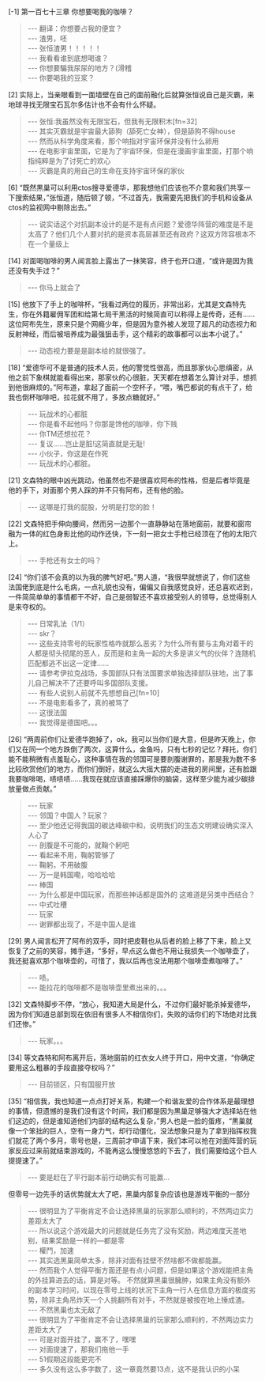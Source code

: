 
[-1] 第一百七十三章 你想要喝我的咖啡？
>--- 翻译：你想要占我的便宜？<br>
>--- 渣男，呸<br>
>--- 张恒渣男！！！！！<br>
>--- 我看看谁到底想喝谁？<br>
>--- 你想要騙我尿尿的地方？(滑稽<br>
>--- 你要喝我的豆浆？<br>

[2] 实际上，当亲眼看到一面墙壁在自己的面前融化后就算张恒说自己是灭霸，来地球寻找无限宝石瓦尔多估计也不会有什么怀疑。
>--- 张恒:我虽然没有无限宝石，但我有无限积木[fn=32]<br>
>--- 其实灭霸就是宇宙最大舔狗（舔死亡女神），但是舔狗不得house<br>
>--- 然而从科学角度来看，那个响指对宇宙环保并没有什么卵用<br>
>--- 在电影宇宙里面，它是为了宇宙环保，但是在漫画宇宙里面，打那个响指纯粹是为了讨死亡的欢心<br>
>--- 灭霸是真的用自己的生命在支持宇宙环保的家伙<br>

[6] “既然黒巢可以利用ctos搜寻爱德华，那我想他们应该也不介意和我们共享一下搜索结果，”张恒道，随后顿了顿，“不过首先，我需要先把我们的手机和设备从ctos的监视网中剔除出去。”
>--- 说实话这个对抗副本设计的是不是有点问题？爱德华阵营的难度是不是太高了？他们几个人要对抗的是资本高层甚至还有政府？这双方阵容根本不在一个量级上<br>

[14] 对面喝咖啡的男人闻言脸上露出了一抹笑容，终于也开口道，“或许是因为我还没有失手过？”
>--- 你马上就会了<br>

[15] 他放下了手上的咖啡杯，“我看过两位的履历，非常出彩，尤其是文森特先生，你在外籍雇佣军团和给第七局干黑活的时候简直可以称得上是传奇，还有……这位阿布先生，原来只是个网瘾少年，但是因为意外被人发现了超凡的动态视力和反射神经，而后被培养成为最强狙击手，这个精彩的故事都可以出本小说了。”
>--- 动态视力要是是副本给的就很强了。<br>

[18] “爱德华可不是普通的技术人员，他的警觉性很高，而且那家伙心思缜密，从他之前下象棋就能看得出来，那家伙的心很脏，天天都在想着怎么算计对手，想抓到他很麻烦的。”阿布道，拿起了面前一个空杯子，“喂，嘴巴都说的有点干了，给我也倒杯咖啡吧，拉花就不用了，多放点糖就好。”
>--- 玩战术的心都脏<br>
>--- 你是看不起他吗？你那是馋他的咖啡，你下贱<br>
>--- 你TM还想拉花？<br>
>--- 复议……岂止是脏!这简直就是无耻!<br>
>--- 小伙子，你这是在作死<br>
>--- 玩战术的心都脏。<br>

[21] 文森特的眼中凶光跳动，他虽然也不是很喜欢阿布的性格，但是后者毕竟是他的手下，对面那个男人踩的并不只有阿布，还有他的脸。
>--- 这哪是打我的屁股，分明是打您的脸！<br>

[22] 文森特把手伸向腰间，然而另一边那个一直静静站在落地窗前，就要和窗帘融为一体的红色身影比他的动作还快，下一刻一把女士手枪已经顶在了他的太阳穴上。
>--- 手枪还有女士的吗？<br>

[24] “你们该不会真的以为我的脾气好吧。”男人道，“我很早就想说了，你们这些法国佬到底是什么毛病，一点礼貌也没有，偏偏又自我感觉良好，还总喜欢迟到，一件简简单单的事情都干不好，自己是弱智还不喜欢接受别人的领导，总觉得别人是来夺权的。
>--- 日常乳法（1/1）<br>
>--- skr？<br>
>--- 这些支持零号的玩家性格咋就那么恶劣？为什么所有要与主角对着干的人都是彻头彻尾的恶人，反而是和主角一起的大多是讲义气的伙伴？连随机匹配都逃不出这一定律……<br>
>--- 请参考伊拉克战场，多国部队只有法国要求单独选择部队驻地，出了事儿自己解决不了还要呼叫多国部队支援。<br>
>--- 有些人说别人前就不先想想自己[fn=10]<br>
>--- 不是电影看多了，真的被骂了<br>
>--- 这很法国<br>
>--- 我觉得是德国吧。。。<br>

[26] “两周前你们让爱德华跑掉了，ok，我可以当你们是大意，但是昨天晚上，你们又在同一个地方跌倒了两次，这算什么，金鱼吗，只有七秒的记忆？拜托，你们能不能稍微有点羞耻心，这种事情在我的邻国可是要剖腹谢罪的，那是我为数不多比较欣赏他们的地方，而你们倒好，就这么大摇大摆的走进我的房间里，还有脸跟我要咖啡喝，啧啧啧……我现在就应该直接踩爆你的脑袋，这样至少能为减少碳排放量做点贡献。”
>--- 玩家<br>
>--- 邻国？中国人？玩家？<br>
>--- 至少他还记得我国的碳达峰碳中和，说明我们的生态文明建设确实深入人心了<br>
>--- 剖腹是不可能的，就鞠个躬吧<br>
>--- 看起来不用，鞠躬管够了<br>
>--- 鞠躬，不用破腹<br>
>--- 万一是韩国嘞，哈哈哈哈<br>
>--- 棒国<br>
>--- 为什么都是中国玩家，而那些神话都是国外的 这难道是另类中西结合？<br>
>--- 中式吐槽<br>
>--- 玩家<br>
>--- 谢罪都出现了，不是中国人是谁<br>

[29] 男人闻言松开了阿布的双手，同时把皮鞋也从后者的脸上移了下来，脸上又恢复了之前的笑容，摊手道，“多好，早点这么做也不用让我损失一个咖啡壶了，我还挺喜欢那个咖啡壶的，可惜了，我以后再也没法用那个咖啡壶煮咖啡了。”
>--- 啧。<br>
>--- 能拉花的咖啡都不是咖啡壶里煮出来的。。。<br>

[32] 文森特脚步不停，“放心，我知道大局是什么，不过你们最好能杀掉爱德华，因为你们知道总部到现在依旧有很多人不相信你们，失败的话你们的下场绝对比我们还惨。”
>--- 玩家。。。<br>

[34] 等文森特和阿布离开后，落地窗前的红衣女人终于开口，用中文道，“你确定要用这么粗暴的手段直接夺权吗？”
>--- 目前锁区，只有国服开放<br>

[35] “相信我，我也知道一点点打好关系，构建一个和谐友爱的合作体系是最理想的事情，但遗憾的是我们没有这个时间，我们都是因为黒巢足够强大才选择站在他们这边的，但是谁知道他们内部的结构这么复杂，”男人也是一脸的蛋疼，“黒巢就像一个笨拙的巨人，空有一身力气，却行动僵化，没法想象只是为了拿到指挥权我们就花了两个多月，零号也是，三周前才申请下来，我们本可以抢在对面阵营的玩家反应过来前就结束游戏的，不能再这么慢慢悠悠的下去了，我们需要给这个巨人提提速了。”
>--- 要是赶在了平行副本前行动确实有可能赢…

但零号一边先手的话优势就太大了吧，黑巢内部复杂应该也是游戏平衡的一部分<br>
>--- 很明显为了平衡肯定不会让选择黑巢的玩家那么顺利的，不然两边实力差距太大了<br>
>--- 所以说这个游戏最大的问题就是任务完了没有奖励，两边难度天差地别，结果奖励是一样的—都是零<br>
>--- 權鬥，加速<br>
>--- 其实选黑巢简单太多，除非对面有挂壁不然啥都不做都能赢。<br>
>--- 然而我个人觉得平衡方面还是有点小问题，但是如果这个游戏能把主角的外挂算进去的话，算是对等。
不然就算黑巢很臃肿，如果主角没有额外的副本学习时间，以现在零号上线的状况下主角一行人在信息方面的极度劣势，除非主角吊炸天一个人挑翻所有对手，不然就是被按在地上捶成渣。<br>
>--- 不然黑巢也太无敌了<br>
>--- 很明显为了平衡肯定不会让选择黑巢的玩家那么顺利的，不然两边实力差距太大了<br>
>--- 可是对面开挂了，赢不了，嘿嘿<br>
>--- 对面提速了，那我们拖他一手<br>
>--- 51假期这段能更完不<br>
>--- 多久没有这么多字数了，这一章竟然要13点，这不是我认识的小呆<br>
